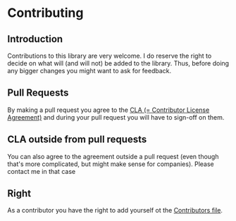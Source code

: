 <!--
Copyright 2023, Matthias Reik <fledex@reik.org>

SPDX-License-Identifier: Apache-2.0
-->
# Contributing
## Introduction
Contributions to this library are very welcome. I do reserve the right to decide on what will (and will not) be added to the library. Thus, before doing any bigger changes you might want to ask for feedback.

## Pull Requests
By making a pull request you agree to the [CLA (= Contributor License Agreement)](CLA.md) and during your pull request you will have to sign-off on them.

## CLA outside from pull requests
You can also agree to the agreement outside a pull request (even though that's more complicated, but might make sense for companies). Please contact me in that case

## Right
As a contributor you have the right to add yourself ot the [Contributors file](CONTRIBUTORS.md).
